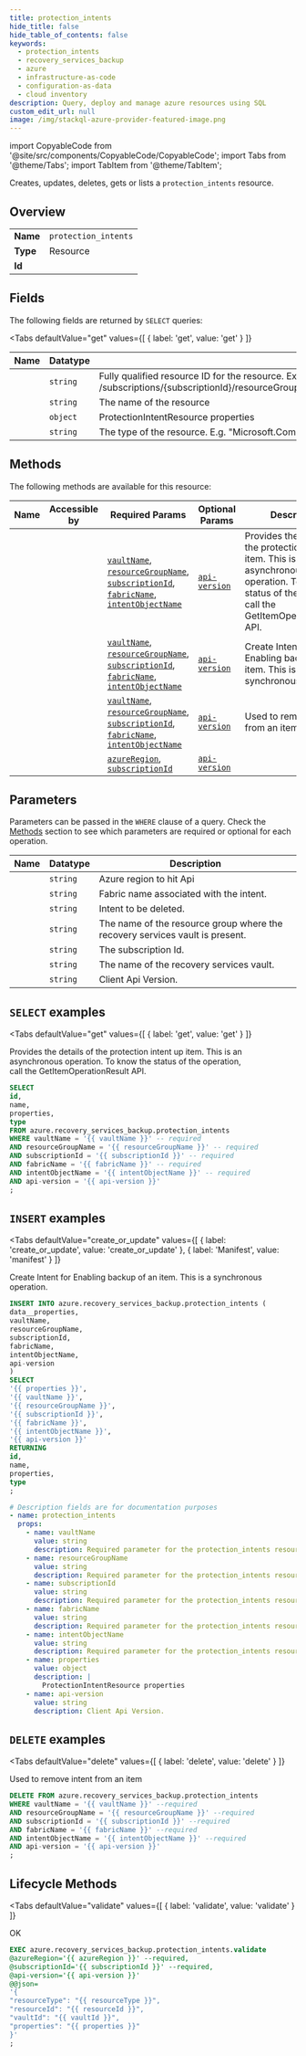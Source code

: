 ```yaml
--- 
title: protection_intents
hide_title: false
hide_table_of_contents: false
keywords:
  - protection_intents
  - recovery_services_backup
  - azure
  - infrastructure-as-code
  - configuration-as-data
  - cloud inventory
description: Query, deploy and manage azure resources using SQL
custom_edit_url: null
image: /img/stackql-azure-provider-featured-image.png
---
```


import CopyableCode from '@site/src/components/CopyableCode/CopyableCode';
import Tabs from '@theme/Tabs';
import TabItem from '@theme/TabItem';

Creates, updates, deletes, gets or lists a <code>protection_intents</code> resource.

## Overview
<table><tbody>
<tr><td><b>Name</b></td><td><code>protection_intents</code></td></tr>
<tr><td><b>Type</b></td><td>Resource</td></tr>
<tr><td><b>Id</b></td><td><CopyableCode code="azure.recovery_services_backup.protection_intents" /></td></tr>
</tbody></table>

## Fields

The following fields are returned by `SELECT` queries:

<Tabs
    defaultValue="get"
    values={[
        { label: 'get', value: 'get' }
    ]}
>
<TabItem value="get">

<table>
<thead>
    <tr>
    <th>Name</th>
    <th>Datatype</th>
    <th>Description</th>
    </tr>
</thead>
<tbody>
<tr>
    <td><CopyableCode code="id" /></td>
    <td><code>string</code></td>
    <td>Fully qualified resource ID for the resource. Ex - /subscriptions/&#123;subscriptionId&#125;/resourceGroups/&#123;resourceGroupName&#125;/providers/&#123;resourceProviderNamespace&#125;/&#123;resourceType&#125;/&#123;resourceName&#125;</td>
</tr>
<tr>
    <td><CopyableCode code="name" /></td>
    <td><code>string</code></td>
    <td>The name of the resource</td>
</tr>
<tr>
    <td><CopyableCode code="properties" /></td>
    <td><code>object</code></td>
    <td>ProtectionIntentResource properties</td>
</tr>
<tr>
    <td><CopyableCode code="type" /></td>
    <td><code>string</code></td>
    <td>The type of the resource. E.g. "Microsoft.Compute/virtualMachines" or "Microsoft.Storage/storageAccounts"</td>
</tr>
</tbody>
</table>
</TabItem>
</Tabs>

## Methods

The following methods are available for this resource:

<table>
<thead>
    <tr>
    <th>Name</th>
    <th>Accessible by</th>
    <th>Required Params</th>
    <th>Optional Params</th>
    <th>Description</th>
    </tr>
</thead>
<tbody>
<tr>
    <td><a href="#get"><CopyableCode code="get" /></a></td>
    <td><CopyableCode code="select" /></td>
    <td><a href="#parameter-vaultName"><code>vaultName</code></a>, <a href="#parameter-resourceGroupName"><code>resourceGroupName</code></a>, <a href="#parameter-subscriptionId"><code>subscriptionId</code></a>, <a href="#parameter-fabricName"><code>fabricName</code></a>, <a href="#parameter-intentObjectName"><code>intentObjectName</code></a></td>
    <td><a href="#parameter-api-version"><code>api-version</code></a></td>
    <td>Provides the details of the protection intent up item. This is an asynchronous operation. To know the status of the operation,<br />call the GetItemOperationResult API.</td>
</tr>
<tr>
    <td><a href="#create_or_update"><CopyableCode code="create_or_update" /></a></td>
    <td><CopyableCode code="insert" /></td>
    <td><a href="#parameter-vaultName"><code>vaultName</code></a>, <a href="#parameter-resourceGroupName"><code>resourceGroupName</code></a>, <a href="#parameter-subscriptionId"><code>subscriptionId</code></a>, <a href="#parameter-fabricName"><code>fabricName</code></a>, <a href="#parameter-intentObjectName"><code>intentObjectName</code></a></td>
    <td><a href="#parameter-api-version"><code>api-version</code></a></td>
    <td>Create Intent for Enabling backup of an item. This is a synchronous operation.</td>
</tr>
<tr>
    <td><a href="#delete"><CopyableCode code="delete" /></a></td>
    <td><CopyableCode code="delete" /></td>
    <td><a href="#parameter-vaultName"><code>vaultName</code></a>, <a href="#parameter-resourceGroupName"><code>resourceGroupName</code></a>, <a href="#parameter-subscriptionId"><code>subscriptionId</code></a>, <a href="#parameter-fabricName"><code>fabricName</code></a>, <a href="#parameter-intentObjectName"><code>intentObjectName</code></a></td>
    <td><a href="#parameter-api-version"><code>api-version</code></a></td>
    <td>Used to remove intent from an item</td>
</tr>
<tr>
    <td><a href="#validate"><CopyableCode code="validate" /></a></td>
    <td><CopyableCode code="exec" /></td>
    <td><a href="#parameter-azureRegion"><code>azureRegion</code></a>, <a href="#parameter-subscriptionId"><code>subscriptionId</code></a></td>
    <td><a href="#parameter-api-version"><code>api-version</code></a></td>
    <td></td>
</tr>
</tbody>
</table>

## Parameters

Parameters can be passed in the `WHERE` clause of a query. Check the [Methods](#methods) section to see which parameters are required or optional for each operation.

<table>
<thead>
    <tr>
    <th>Name</th>
    <th>Datatype</th>
    <th>Description</th>
    </tr>
</thead>
<tbody>
<tr id="parameter-azureRegion">
    <td><CopyableCode code="azureRegion" /></td>
    <td><code>string</code></td>
    <td>Azure region to hit Api</td>
</tr>
<tr id="parameter-fabricName">
    <td><CopyableCode code="fabricName" /></td>
    <td><code>string</code></td>
    <td>Fabric name associated with the intent.</td>
</tr>
<tr id="parameter-intentObjectName">
    <td><CopyableCode code="intentObjectName" /></td>
    <td><code>string</code></td>
    <td>Intent to be deleted.</td>
</tr>
<tr id="parameter-resourceGroupName">
    <td><CopyableCode code="resourceGroupName" /></td>
    <td><code>string</code></td>
    <td>The name of the resource group where the recovery services vault is present.</td>
</tr>
<tr id="parameter-subscriptionId">
    <td><CopyableCode code="subscriptionId" /></td>
    <td><code>string</code></td>
    <td>The subscription Id.</td>
</tr>
<tr id="parameter-vaultName">
    <td><CopyableCode code="vaultName" /></td>
    <td><code>string</code></td>
    <td>The name of the recovery services vault.</td>
</tr>
<tr id="parameter-api-version">
    <td><CopyableCode code="api-version" /></td>
    <td><code>string</code></td>
    <td>Client Api Version.</td>
</tr>
</tbody>
</table>

## `SELECT` examples

<Tabs
    defaultValue="get"
    values={[
        { label: 'get', value: 'get' }
    ]}
>
<TabItem value="get">

Provides the details of the protection intent up item. This is an asynchronous operation. To know the status of the operation,<br />call the GetItemOperationResult API.

```sql
SELECT
id,
name,
properties,
type
FROM azure.recovery_services_backup.protection_intents
WHERE vaultName = '{{ vaultName }}' -- required
AND resourceGroupName = '{{ resourceGroupName }}' -- required
AND subscriptionId = '{{ subscriptionId }}' -- required
AND fabricName = '{{ fabricName }}' -- required
AND intentObjectName = '{{ intentObjectName }}' -- required
AND api-version = '{{ api-version }}'
;
```
</TabItem>
</Tabs>


## `INSERT` examples

<Tabs
    defaultValue="create_or_update"
    values={[
        { label: 'create_or_update', value: 'create_or_update' },
        { label: 'Manifest', value: 'manifest' }
    ]}
>
<TabItem value="create_or_update">

Create Intent for Enabling backup of an item. This is a synchronous operation.

```sql
INSERT INTO azure.recovery_services_backup.protection_intents (
data__properties,
vaultName,
resourceGroupName,
subscriptionId,
fabricName,
intentObjectName,
api-version
)
SELECT 
'{{ properties }}',
'{{ vaultName }}',
'{{ resourceGroupName }}',
'{{ subscriptionId }}',
'{{ fabricName }}',
'{{ intentObjectName }}',
'{{ api-version }}'
RETURNING
id,
name,
properties,
type
;
```
</TabItem>
<TabItem value="manifest">

```yaml
# Description fields are for documentation purposes
- name: protection_intents
  props:
    - name: vaultName
      value: string
      description: Required parameter for the protection_intents resource.
    - name: resourceGroupName
      value: string
      description: Required parameter for the protection_intents resource.
    - name: subscriptionId
      value: string
      description: Required parameter for the protection_intents resource.
    - name: fabricName
      value: string
      description: Required parameter for the protection_intents resource.
    - name: intentObjectName
      value: string
      description: Required parameter for the protection_intents resource.
    - name: properties
      value: object
      description: |
        ProtectionIntentResource properties
    - name: api-version
      value: string
      description: Client Api Version.
```
</TabItem>
</Tabs>


## `DELETE` examples

<Tabs
    defaultValue="delete"
    values={[
        { label: 'delete', value: 'delete' }
    ]}
>
<TabItem value="delete">

Used to remove intent from an item

```sql
DELETE FROM azure.recovery_services_backup.protection_intents
WHERE vaultName = '{{ vaultName }}' --required
AND resourceGroupName = '{{ resourceGroupName }}' --required
AND subscriptionId = '{{ subscriptionId }}' --required
AND fabricName = '{{ fabricName }}' --required
AND intentObjectName = '{{ intentObjectName }}' --required
AND api-version = '{{ api-version }}'
;
```
</TabItem>
</Tabs>


## Lifecycle Methods

<Tabs
    defaultValue="validate"
    values={[
        { label: 'validate', value: 'validate' }
    ]}
>
<TabItem value="validate">

OK

```sql
EXEC azure.recovery_services_backup.protection_intents.validate 
@azureRegion='{{ azureRegion }}' --required, 
@subscriptionId='{{ subscriptionId }}' --required, 
@api-version='{{ api-version }}' 
@@json=
'{
"resourceType": "{{ resourceType }}", 
"resourceId": "{{ resourceId }}", 
"vaultId": "{{ vaultId }}", 
"properties": "{{ properties }}"
}'
;
```
</TabItem>
</Tabs>
